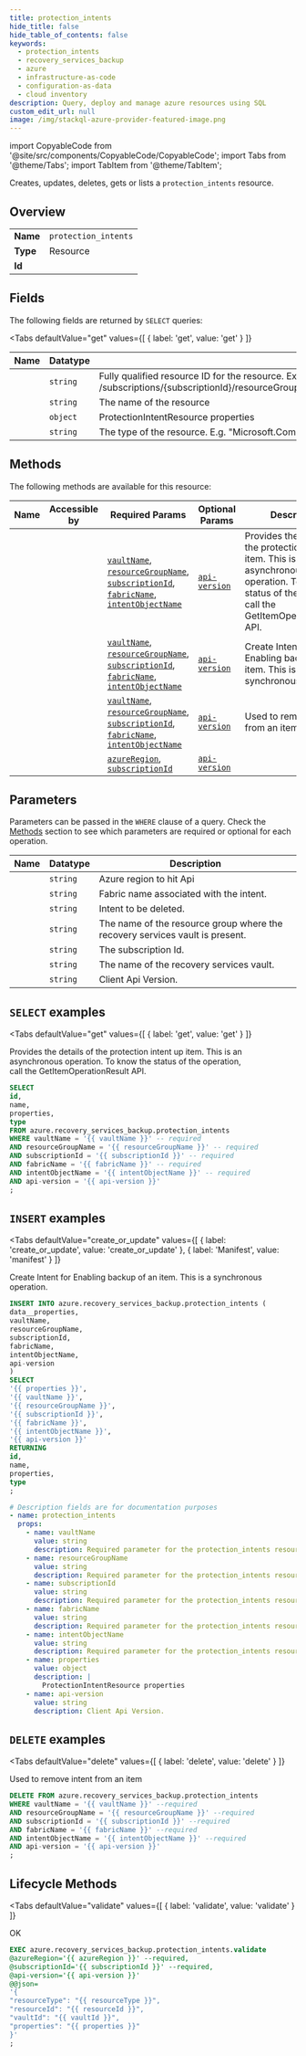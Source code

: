 ```yaml
--- 
title: protection_intents
hide_title: false
hide_table_of_contents: false
keywords:
  - protection_intents
  - recovery_services_backup
  - azure
  - infrastructure-as-code
  - configuration-as-data
  - cloud inventory
description: Query, deploy and manage azure resources using SQL
custom_edit_url: null
image: /img/stackql-azure-provider-featured-image.png
---
```


import CopyableCode from '@site/src/components/CopyableCode/CopyableCode';
import Tabs from '@theme/Tabs';
import TabItem from '@theme/TabItem';

Creates, updates, deletes, gets or lists a <code>protection_intents</code> resource.

## Overview
<table><tbody>
<tr><td><b>Name</b></td><td><code>protection_intents</code></td></tr>
<tr><td><b>Type</b></td><td>Resource</td></tr>
<tr><td><b>Id</b></td><td><CopyableCode code="azure.recovery_services_backup.protection_intents" /></td></tr>
</tbody></table>

## Fields

The following fields are returned by `SELECT` queries:

<Tabs
    defaultValue="get"
    values={[
        { label: 'get', value: 'get' }
    ]}
>
<TabItem value="get">

<table>
<thead>
    <tr>
    <th>Name</th>
    <th>Datatype</th>
    <th>Description</th>
    </tr>
</thead>
<tbody>
<tr>
    <td><CopyableCode code="id" /></td>
    <td><code>string</code></td>
    <td>Fully qualified resource ID for the resource. Ex - /subscriptions/&#123;subscriptionId&#125;/resourceGroups/&#123;resourceGroupName&#125;/providers/&#123;resourceProviderNamespace&#125;/&#123;resourceType&#125;/&#123;resourceName&#125;</td>
</tr>
<tr>
    <td><CopyableCode code="name" /></td>
    <td><code>string</code></td>
    <td>The name of the resource</td>
</tr>
<tr>
    <td><CopyableCode code="properties" /></td>
    <td><code>object</code></td>
    <td>ProtectionIntentResource properties</td>
</tr>
<tr>
    <td><CopyableCode code="type" /></td>
    <td><code>string</code></td>
    <td>The type of the resource. E.g. "Microsoft.Compute/virtualMachines" or "Microsoft.Storage/storageAccounts"</td>
</tr>
</tbody>
</table>
</TabItem>
</Tabs>

## Methods

The following methods are available for this resource:

<table>
<thead>
    <tr>
    <th>Name</th>
    <th>Accessible by</th>
    <th>Required Params</th>
    <th>Optional Params</th>
    <th>Description</th>
    </tr>
</thead>
<tbody>
<tr>
    <td><a href="#get"><CopyableCode code="get" /></a></td>
    <td><CopyableCode code="select" /></td>
    <td><a href="#parameter-vaultName"><code>vaultName</code></a>, <a href="#parameter-resourceGroupName"><code>resourceGroupName</code></a>, <a href="#parameter-subscriptionId"><code>subscriptionId</code></a>, <a href="#parameter-fabricName"><code>fabricName</code></a>, <a href="#parameter-intentObjectName"><code>intentObjectName</code></a></td>
    <td><a href="#parameter-api-version"><code>api-version</code></a></td>
    <td>Provides the details of the protection intent up item. This is an asynchronous operation. To know the status of the operation,<br />call the GetItemOperationResult API.</td>
</tr>
<tr>
    <td><a href="#create_or_update"><CopyableCode code="create_or_update" /></a></td>
    <td><CopyableCode code="insert" /></td>
    <td><a href="#parameter-vaultName"><code>vaultName</code></a>, <a href="#parameter-resourceGroupName"><code>resourceGroupName</code></a>, <a href="#parameter-subscriptionId"><code>subscriptionId</code></a>, <a href="#parameter-fabricName"><code>fabricName</code></a>, <a href="#parameter-intentObjectName"><code>intentObjectName</code></a></td>
    <td><a href="#parameter-api-version"><code>api-version</code></a></td>
    <td>Create Intent for Enabling backup of an item. This is a synchronous operation.</td>
</tr>
<tr>
    <td><a href="#delete"><CopyableCode code="delete" /></a></td>
    <td><CopyableCode code="delete" /></td>
    <td><a href="#parameter-vaultName"><code>vaultName</code></a>, <a href="#parameter-resourceGroupName"><code>resourceGroupName</code></a>, <a href="#parameter-subscriptionId"><code>subscriptionId</code></a>, <a href="#parameter-fabricName"><code>fabricName</code></a>, <a href="#parameter-intentObjectName"><code>intentObjectName</code></a></td>
    <td><a href="#parameter-api-version"><code>api-version</code></a></td>
    <td>Used to remove intent from an item</td>
</tr>
<tr>
    <td><a href="#validate"><CopyableCode code="validate" /></a></td>
    <td><CopyableCode code="exec" /></td>
    <td><a href="#parameter-azureRegion"><code>azureRegion</code></a>, <a href="#parameter-subscriptionId"><code>subscriptionId</code></a></td>
    <td><a href="#parameter-api-version"><code>api-version</code></a></td>
    <td></td>
</tr>
</tbody>
</table>

## Parameters

Parameters can be passed in the `WHERE` clause of a query. Check the [Methods](#methods) section to see which parameters are required or optional for each operation.

<table>
<thead>
    <tr>
    <th>Name</th>
    <th>Datatype</th>
    <th>Description</th>
    </tr>
</thead>
<tbody>
<tr id="parameter-azureRegion">
    <td><CopyableCode code="azureRegion" /></td>
    <td><code>string</code></td>
    <td>Azure region to hit Api</td>
</tr>
<tr id="parameter-fabricName">
    <td><CopyableCode code="fabricName" /></td>
    <td><code>string</code></td>
    <td>Fabric name associated with the intent.</td>
</tr>
<tr id="parameter-intentObjectName">
    <td><CopyableCode code="intentObjectName" /></td>
    <td><code>string</code></td>
    <td>Intent to be deleted.</td>
</tr>
<tr id="parameter-resourceGroupName">
    <td><CopyableCode code="resourceGroupName" /></td>
    <td><code>string</code></td>
    <td>The name of the resource group where the recovery services vault is present.</td>
</tr>
<tr id="parameter-subscriptionId">
    <td><CopyableCode code="subscriptionId" /></td>
    <td><code>string</code></td>
    <td>The subscription Id.</td>
</tr>
<tr id="parameter-vaultName">
    <td><CopyableCode code="vaultName" /></td>
    <td><code>string</code></td>
    <td>The name of the recovery services vault.</td>
</tr>
<tr id="parameter-api-version">
    <td><CopyableCode code="api-version" /></td>
    <td><code>string</code></td>
    <td>Client Api Version.</td>
</tr>
</tbody>
</table>

## `SELECT` examples

<Tabs
    defaultValue="get"
    values={[
        { label: 'get', value: 'get' }
    ]}
>
<TabItem value="get">

Provides the details of the protection intent up item. This is an asynchronous operation. To know the status of the operation,<br />call the GetItemOperationResult API.

```sql
SELECT
id,
name,
properties,
type
FROM azure.recovery_services_backup.protection_intents
WHERE vaultName = '{{ vaultName }}' -- required
AND resourceGroupName = '{{ resourceGroupName }}' -- required
AND subscriptionId = '{{ subscriptionId }}' -- required
AND fabricName = '{{ fabricName }}' -- required
AND intentObjectName = '{{ intentObjectName }}' -- required
AND api-version = '{{ api-version }}'
;
```
</TabItem>
</Tabs>


## `INSERT` examples

<Tabs
    defaultValue="create_or_update"
    values={[
        { label: 'create_or_update', value: 'create_or_update' },
        { label: 'Manifest', value: 'manifest' }
    ]}
>
<TabItem value="create_or_update">

Create Intent for Enabling backup of an item. This is a synchronous operation.

```sql
INSERT INTO azure.recovery_services_backup.protection_intents (
data__properties,
vaultName,
resourceGroupName,
subscriptionId,
fabricName,
intentObjectName,
api-version
)
SELECT 
'{{ properties }}',
'{{ vaultName }}',
'{{ resourceGroupName }}',
'{{ subscriptionId }}',
'{{ fabricName }}',
'{{ intentObjectName }}',
'{{ api-version }}'
RETURNING
id,
name,
properties,
type
;
```
</TabItem>
<TabItem value="manifest">

```yaml
# Description fields are for documentation purposes
- name: protection_intents
  props:
    - name: vaultName
      value: string
      description: Required parameter for the protection_intents resource.
    - name: resourceGroupName
      value: string
      description: Required parameter for the protection_intents resource.
    - name: subscriptionId
      value: string
      description: Required parameter for the protection_intents resource.
    - name: fabricName
      value: string
      description: Required parameter for the protection_intents resource.
    - name: intentObjectName
      value: string
      description: Required parameter for the protection_intents resource.
    - name: properties
      value: object
      description: |
        ProtectionIntentResource properties
    - name: api-version
      value: string
      description: Client Api Version.
```
</TabItem>
</Tabs>


## `DELETE` examples

<Tabs
    defaultValue="delete"
    values={[
        { label: 'delete', value: 'delete' }
    ]}
>
<TabItem value="delete">

Used to remove intent from an item

```sql
DELETE FROM azure.recovery_services_backup.protection_intents
WHERE vaultName = '{{ vaultName }}' --required
AND resourceGroupName = '{{ resourceGroupName }}' --required
AND subscriptionId = '{{ subscriptionId }}' --required
AND fabricName = '{{ fabricName }}' --required
AND intentObjectName = '{{ intentObjectName }}' --required
AND api-version = '{{ api-version }}'
;
```
</TabItem>
</Tabs>


## Lifecycle Methods

<Tabs
    defaultValue="validate"
    values={[
        { label: 'validate', value: 'validate' }
    ]}
>
<TabItem value="validate">

OK

```sql
EXEC azure.recovery_services_backup.protection_intents.validate 
@azureRegion='{{ azureRegion }}' --required, 
@subscriptionId='{{ subscriptionId }}' --required, 
@api-version='{{ api-version }}' 
@@json=
'{
"resourceType": "{{ resourceType }}", 
"resourceId": "{{ resourceId }}", 
"vaultId": "{{ vaultId }}", 
"properties": "{{ properties }}"
}'
;
```
</TabItem>
</Tabs>
